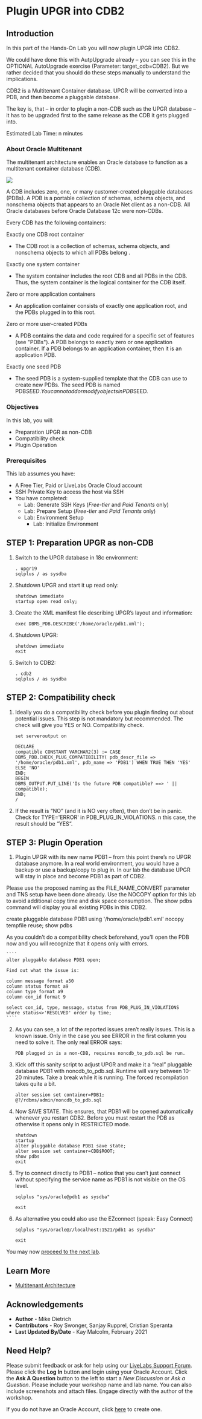 # Plugin UPGR into CDB2

## Introduction

In this part of the Hands-On Lab you will now plugin UPGR into CDB2.

We could have done this with AutpUpgrade already – you can see this in the OPTIONAL AutoUpgrade exercise (Parameter: target_cdb=CDB2). But we rather decided that you should do these steps manually to understand the implications.

CDB2 is a Multitenant Container database. UPGR will be converted into a PDB, and then become a pluggable database.

The key is, that – in order to plugin a non-CDB such as the UPGR database – it has to be upgraded first to the same release as the CDB it gets plugged into.

Estimated Lab Time: n minutes

### About Oracle Multitenant
The multitenant architecture enables an Oracle database to function as a multitenant container database (CDB).

![](./images/containers.png " ")

A CDB includes zero, one, or many customer-created pluggable databases (PDBs). A PDB is a portable collection of schemas, schema objects, and nonschema objects that appears to an Oracle Net client as a non-CDB. All Oracle databases before Oracle Database 12c were non-CDBs.

Every CDB has the following containers:

Exactly one CDB root container

- The CDB root is a collection of schemas, schema objects, and nonschema objects to which all PDBs belong .

Exactly one system container

- The system container includes the root CDB and all PDBs in the CDB. Thus, the system container is the logical container for the CDB itself.

Zero or more application containers

- An application container consists of exactly one application root, and the PDBs plugged in to this root.

Zero or more user-created PDBs

- A PDB contains the data and code required for a specific set of features (see "PDBs"). A PDB belongs to exactly zero or one application container. If a PDB belongs to an application container, then it is an application PDB.

Exactly one seed PDB

- The seed PDB is a system-supplied template that the CDB can use to create new PDBs. The seed PDB is named PDB$SEED. You cannot add or modify objects in PDB$SEED.

### Objectives

In this lab, you will:
* Preparation UPGR as non-CDB
* Compatibility check
* Plugin Operation

### Prerequisites
This lab assumes you have:
- A Free Tier, Paid or LiveLabs Oracle Cloud account
- SSH Private Key to access the host via SSH
- You have completed:
    - Lab: Generate SSH Keys (*Free-tier* and *Paid Tenants* only)
    - Lab: Prepare Setup (*Free-tier* and *Paid Tenants* only)
    - Lab: Environment Setup
		- Lab: Initialize Environment

## **STEP 1**: Preparation UPGR as non-CDB

1. Switch to the UPGR database in 18c environment:

    ````
    . upgr19
    sqlplus / as sysdba
    ````

2. Shutdown UPGR and start it up read only:

    ````
    shutdown immediate
    startup open read only;
    ````

3. Create the XML manifest file describing UPGR’s layout and information:

    ````
    exec DBMS_PDB.DESCRIBE('/home/oracle/pdb1.xml');
    ````

4. Shutdown UPGR:

    ````
    shutdown immediate
    exit
    ````

5. Switch to CDB2:

    ````
    . cdb2
    sqlplus / as sysdba
    ````

## **STEP 2**: Compatibility check

1. Ideally you do a compatibility check before you plugin finding out about potential issues. This step is not mandatory but recommended. The check will give you YES or NO.  Compatibility check.

    ````
    set serveroutput on

    DECLARE
    compatible CONSTANT VARCHAR2(3) := CASE DBMS_PDB.CHECK_PLUG_COMPATIBILITY( pdb_descr_file => '/home/oracle/pdb1.xml', pdb_name => 'PDB1') WHEN TRUE THEN 'YES' ELSE 'NO'
    END;
    BEGIN
    DBMS_OUTPUT.PUT_LINE('Is the future PDB compatible? ==> ' || compatible);
    END;
    /
    ````

2. If the result is “NO” (and it is NO very often), then don’t be in panic. Check for TYPE='ERROR' in PDB_PLUG_IN_VIOLATIONS. n this case, the result should be “YES“.

## **STEP 3**: Plugin Operation

1. Plugin UPGR with its new name PDB1 – from this point there’s no UPGR database anymore. In a real world environment, you would have a backup or use a backup/copy to plug in. In our lab the database UPGR will stay in place and become PDB1 as part of CDB2.

Please use the proposed naming as the FILE_NAME_CONVERT parameter and TNS setup have been done already.
Use the NOCOPY option for this lab to avoid additional copy time and disk space consumption. The show pdbs command will display you all existing PDBs in this CDB2.

create pluggable database PDB1 using '/home/oracle/pdb1.xml' nocopy tempfile reuse;
show pdbs

As you couldn’t do a compatibility check beforehand, you’ll open the PDB now and you will recognize that it opens only with errors.

    ````
    alter pluggable database PDB1 open;

    Find out what the issue is:

    column message format a50
    column status format a9
    column type format a9
    column con_id format 9

    select con_id, type, message, status from PDB_PLUG_IN_VIOLATIONS
    where status<>'RESOLVED' order by time;
    ````

2. As you can see, a lot of the reported issues aren’t really issues. This is a known issue. Only in the case you see ERROR in the first column you need to solve it.  The only real ERROR says:

    ````
    PDB plugged in is a non-CDB, requires noncdb_to_pdb.sql be run.
    ````

3. Kick off this sanity script to adjust UPGR and make it a “real” pluggable database PDB1 with noncdb_to_pdb.sql. Runtime will vary between 10-20 minutes. Take a break while it is running. The forced recompilation takes quite a bit.

    ````
    alter session set container=PDB1;
    @?/rdbms/admin/noncdb_to_pdb.sql
    ````

4. Now SAVE STATE. This ensures, that PDB1 will be opened automatically whenever you restart CDB2. Before you must restart the PDB as otherwise it opens only in RESTRICTED mode.

    ````
    shutdown
    startup
    alter pluggable database PDB1 save state;
    alter session set container=CDB$ROOT;
    show pdbs
    exit
    ````

5. Try to connect directly to PDB1 – notice that you can’t just connect without specifying the service name as PDB1 is not visible on the OS level.

    ````
    sqlplus "sys/oracle@pdb1 as sysdba"

    exit
    ````

6. As alternative you could also use the EZconnect (speak: Easy Connect)

    ````
    sqlplus "sys/oracle@//localhost:1521/pdb1 as sysdba"

    exit
    ````

You may now [proceed to the next lab](#next).

## Learn More

* [Multitenant Architecture](https://docs.oracle.com/en/database/oracle/oracle-database/19/multi/introduction-to-the-multitenant-architecture.html#GUID-267F7D12-D33F-4AC9-AA45-E9CD671B6F22)

## Acknowledgements
* **Author** - Mike Dietrich
* **Contributors** -  Roy Swonger, Sanjay Rupprel, Cristian Speranta
* **Last Updated By/Date** - Kay Malcolm, February 2021

## Need Help?
Please submit feedback or ask for help using our [LiveLabs Support Forum](https://community.oracle.com/tech/developers/categories/database-19c). Please click the **Log In** button and login using your Oracle Account. Click the **Ask A Question** button to the left to start a *New Discussion* or *Ask a Question*.  Please include your workshop name and lab name.  You can also include screenshots and attach files.  Engage directly with the author of the workshop.

If you do not have an Oracle Account, click [here](https://profile.oracle.com/myprofile/account/create-account.jspx) to create one.
